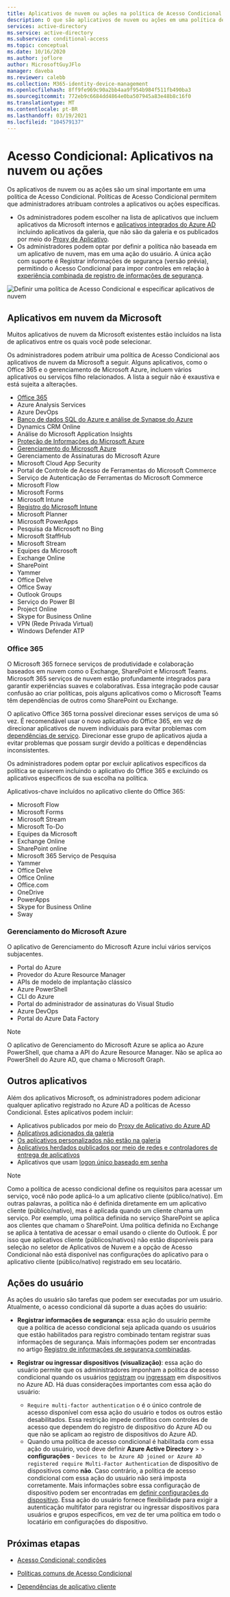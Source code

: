 ```yaml
---
title: Aplicativos de nuvem ou ações na política de Acesso Condicional – Azure Active Directory
description: O que são aplicativos de nuvem ou ações em uma política de Acesso Condicional do Azure AD
services: active-directory
ms.service: active-directory
ms.subservice: conditional-access
ms.topic: conceptual
ms.date: 10/16/2020
ms.author: joflore
author: MicrosoftGuyJFlo
manager: daveba
ms.reviewer: calebb
ms.collection: M365-identity-device-management
ms.openlocfilehash: 8ff9fe969c90a2bb4aa9f954b984f511fb490ba3
ms.sourcegitcommit: 772eb9c6684dd4864e0ba507945a83e48b8c16f0
ms.translationtype: MT
ms.contentlocale: pt-BR
ms.lasthandoff: 03/19/2021
ms.locfileid: "104579137"
---
```

# <a name="conditional-access-cloud-apps-or-actions"></a>Acesso Condicional: Aplicativos na nuvem ou ações

Os aplicativos de nuvem ou as ações são um sinal importante em uma política de Acesso Condicional. Políticas de Acesso Condicional permitem que administradores atribuam controles a aplicativos ou ações específicas.

- Os administradores podem escolher na lista de aplicativos que incluem aplicativos da Microsoft internos e [aplicativos integrados do Azure AD](../manage-apps/what-is-application-management.md) incluindo aplicativos da galeria, que não são da galeria e os publicados por meio do [Proxy de Aplicativo](../manage-apps/what-is-application-proxy.md).
- Os administradores podem optar por definir a política não baseada em um aplicativo de nuvem, mas em uma ação do usuário. A única ação com suporte é Registrar informações de segurança (versão prévia), permitindo o Acesso Condicional para impor controles em relação à [experiência combinada de registro de informações de segurança](../authentication/howto-registration-mfa-sspr-combined.md).

![Definir uma política de Acesso Condicional e especificar aplicativos de nuvem](./media/concept-conditional-access-cloud-apps/conditional-access-cloud-apps-or-actions.png)

## <a name="microsoft-cloud-applications"></a>Aplicativos em nuvem da Microsoft

Muitos aplicativos de nuvem da Microsoft existentes estão incluídos na lista de aplicativos entre os quais você pode selecionar. 

Os administradores podem atribuir uma política de Acesso Condicional aos aplicativos de nuvem da Microsoft a seguir. Alguns aplicativos, como o Office 365 e o gerenciamento de Microsoft Azure, incluem vários aplicativos ou serviços filho relacionados. A lista a seguir não é exaustiva e está sujeita a alterações.

- [Office 365](#office-365)
- Azure Analysis Services
- Azure DevOps
- [Banco de dados SQL do Azure e análise de Synapse do Azure](../../azure-sql/database/conditional-access-configure.md)
- Dynamics CRM Online
- Análise do Microsoft Application Insights
- [Proteção de Informações do Microsoft Azure](/azure/information-protection/faqs#i-see-azure-information-protection-is-listed-as-an-available-cloud-app-for-conditional-accesshow-does-this-work)
- [Gerenciamento do Microsoft Azure](#microsoft-azure-management)
- Gerenciamento de Assinaturas do Microsoft Azure
- Microsoft Cloud App Security
- Portal de Controle de Acesso de Ferramentas do Microsoft Commerce
- Serviço de Autenticação de Ferramentas do Microsoft Commerce
- Microsoft Flow
- Microsoft Forms
- Microsoft Intune
- [Registro do Microsoft Intune](/intune/enrollment/multi-factor-authentication)
- Microsoft Planner
- Microsoft PowerApps
- Pesquisa da Microsoft no Bing
- Microsoft StaffHub
- Microsoft Stream
- Equipes da Microsoft
- Exchange Online
- SharePoint
- Yammer
- Office Delve
- Office Sway
- Outlook Groups
- Serviço do Power BI
- Project Online
- Skype for Business Online
- VPN (Rede Privada Virtual)
- Windows Defender ATP

### <a name="office-365"></a>Office 365

O Microsoft 365 fornece serviços de produtividade e colaboração baseados em nuvem como o Exchange, SharePoint e Microsoft Teams. Microsoft 365 serviços de nuvem estão profundamente integrados para garantir experiências suaves e colaborativas. Essa integração pode causar confusão ao criar políticas, pois alguns aplicativos como o Microsoft Teams têm dependências de outros como SharePoint ou Exchange.

O aplicativo Office 365 torna possível direcionar esses serviços de uma só vez. É recomendável usar o novo aplicativo do Office 365, em vez de direcionar aplicativos de nuvem individuais para evitar problemas com [dependências de serviço](service-dependencies.md). Direcionar esse grupo de aplicativos ajuda a evitar problemas que possam surgir devido a políticas e dependências inconsistentes.

Os administradores podem optar por excluir aplicativos específicos da política se quiserem incluindo o aplicativo do Office 365 e excluindo os aplicativos específicos de sua escolha na política.

Aplicativos-chave incluídos no aplicativo cliente do Office 365:

   - Microsoft Flow
   - Microsoft Forms
   - Microsoft Stream
   - Microsoft To-Do
   - Equipes da Microsoft
   - Exchange Online
   - SharePoint online
   - Microsoft 365 Serviço de Pesquisa
   - Yammer
   - Office Delve
   - Office Online
   - Office.com
   - OneDrive
   - PowerApps
   - Skype for Business Online
   - Sway

### <a name="microsoft-azure-management"></a>Gerenciamento do Microsoft Azure

O aplicativo de Gerenciamento do Microsoft Azure inclui vários serviços subjacentes. 

   - Portal do Azure
   - Provedor do Azure Resource Manager
   - APIs de modelo de implantação clássico
   - Azure PowerShell
   - CLI do Azure
   - Portal do administrador de assinaturas do Visual Studio
   - Azure DevOps
   - Portal do Azure Data Factory

> [!NOTE]
> O aplicativo de Gerenciamento do Microsoft Azure se aplica ao Azure PowerShell, que chama a API do Azure Resource Manager. Não se aplica ao PowerShell do Azure AD, que chama o Microsoft Graph.

## <a name="other-applications"></a>Outros aplicativos

Além dos aplicativos Microsoft, os administradores podem adicionar qualquer aplicativo registrado no Azure AD a políticas de Acesso Condicional. Estes aplicativos podem incluir: 

- Aplicativos publicados por meio do [Proxy de Aplicativo do Azure AD](../manage-apps/what-is-application-proxy.md)
- [Aplicativos adicionados da galeria](../manage-apps/add-application-portal.md)
- [Os aplicativos personalizados não estão na galeria](../manage-apps/view-applications-portal.md)
- [Aplicativos herdados publicados por meio de redes e controladores de entrega de aplicativos](../manage-apps/secure-hybrid-access.md)
- Aplicativos que usam [logon único baseado em senha](../manage-apps/configure-password-single-sign-on-non-gallery-applications.md)

> [!NOTE]
> Como a política de acesso condicional define os requisitos para acessar um serviço, você não pode aplicá-lo a um aplicativo cliente (público/nativo). Em outras palavras, a política não é definida diretamente em um aplicativo cliente (público/nativo), mas é aplicada quando um cliente chama um serviço. Por exemplo, uma política definida no serviço SharePoint se aplica aos clientes que chamam o SharePoint. Uma política definida no Exchange se aplica à tentativa de acessar o email usando o cliente do Outlook. É por isso que aplicativos cliente (públicos/nativos) não estão disponíveis para seleção no seletor de Aplicativos de Nuvem e a opção de Acesso Condicional não está disponível nas configurações do aplicativo para o aplicativo cliente (público/nativo) registrado em seu locatário. 

## <a name="user-actions"></a>Ações do usuário

As ações do usuário são tarefas que podem ser executadas por um usuário. Atualmente, o acesso condicional dá suporte a duas ações do usuário: 

- **Registrar informações de segurança**: essa ação do usuário permite que a política de acesso condicional seja aplicada quando os usuários que estão habilitados para registro combinado tentam registrar suas informações de segurança. Mais informações podem ser encontradas no artigo [Registro de informações de segurança combinadas](../authentication/concept-registration-mfa-sspr-combined.md).

- **Registrar ou ingressar dispositivos (visualização)**: essa ação do usuário permite que os administradores imponham a política de acesso condicional quando os usuários [registram](../devices/concept-azure-ad-register.md) ou [ingressam](../devices/concept-azure-ad-join.md) em dispositivos no Azure AD. Há duas considerações importantes com essa ação do usuário: 
   - `Require multi-factor authentication` o é o único controle de acesso disponível com essa ação do usuário e todos os outros estão desabilitados. Essa restrição impede conflitos com controles de acesso que dependem do registro de dispositivo do Azure AD ou que não se aplicam ao registro de dispositivos do Azure AD. 
   - Quando uma política de acesso condicional é habilitada com essa ação do usuário, você deve definir **Azure Active Directory**  >    >  **configurações**  -  `Devices to be Azure AD joined or Azure AD registered require Multi-Factor Authentication` de dispositivo de dispositivos como **não**. Caso contrário, a política de acesso condicional com essa ação do usuário não será imposta corretamente. Mais informações sobre essa configuração de dispositivo podem ser encontradas em [definir configurações do dispositivo](../devices/device-management-azure-portal.md#configure-device-settings). Essa ação do usuário fornece flexibilidade para exigir a autenticação multifator para registrar ou ingressar dispositivos para usuários e grupos específicos, em vez de ter uma política em todo o locatário em configurações do dispositivo. 
   
## <a name="next-steps"></a>Próximas etapas

- [Acesso Condicional: condições](concept-conditional-access-conditions.md)

- [Políticas comuns de Acesso Condicional](concept-conditional-access-policy-common.md)
- [Dependências de aplicativo cliente](service-dependencies.md)
